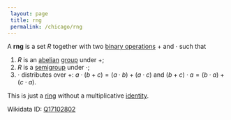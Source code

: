 ```yaml
---
 layout: page
 title: rng
 permalink: /chicago/rng
---
```

A **rng** is a set $R$ together with two [binary operations](https://mathgloss.github.io/MathGloss/chicago/binary_operation) $+$ and $\cdot$ such that
1. $R$ is an [abelian](https://mathgloss.github.io/MathGloss/chicago/abelian) [group](https://mathgloss.github.io/MathGloss/chicago/group) under $+$;
2. $R$ is a [semigroup](https://mathgloss.github.io/MathGloss/chicago/semigroup) under $\cdot$;
3. $\cdot$ distributes over $+$: $a\cdot (b+c)=(a\cdot b) + (a\cdot c)$ and $(b+c)\cdot a = (b\cdot a) + (c\cdot a)$.

This is just a [ring](https://mathgloss.github.io/MathGloss/chicago/ring) without a multiplicative [identity](https://mathgloss.github.io/MathGloss/chicago/identity_element).

Wikidata ID: [Q17102802](https://www.wikidata.org/wiki/Q17102802)